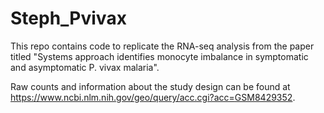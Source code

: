 # Steph_Pvivax

This repo contains code to replicate the RNA-seq analysis from the paper titled "Systems approach identifies monocyte imbalance in symptomatic and asymptomatic P. vivax malaria". 

Raw counts and information about the study design can be found at https://www.ncbi.nlm.nih.gov/geo/query/acc.cgi?acc=GSM8429352.
